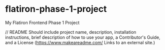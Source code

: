 # flatiron-phase-1-project
My Flatiron Frontend Phase 1 Project

// README
Should include project name, description, installation instructions, brief description of how to use your app, a Contributor's Guide, and a License (https://www.makeareadme.com/ Links to an external site.)